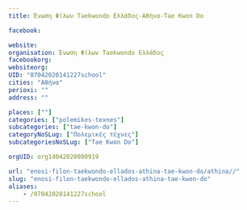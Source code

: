 ```yaml
---
title: Ένωση Φίλων Taekwondo Ελλάδος-Αθήνα-Tae Kwon Do

facebook:

website:
organisation: Ένωση Φίλων Taekwondo Ελλάδος
facebookorg:
websiteorg:
UID: "07042020141227school"
cities: "Αθήνα"
perioxi: ""
address: ""

places: [""]
categories: ["polemikes-texnes"]
subcategories: ["tae-kwon-do"]
categoryNoSLug: ["Πολεμικές τέχνες"]
subcategoriesNoSLug: ["Tae Kwon Do"]

orgUID: org14042020000919

url: "enosi-filon-taekwondo-ellados-athina-tae-kwon-do/athina//"
slug: "enosi-filon-taekwondo-ellados-athina-tae-kwon-do"
aliases:
    - /07042020141227school
---
```





